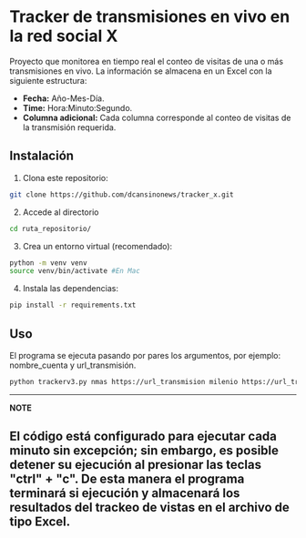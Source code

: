 # Tracker de transmisiones en vivo en la red social X

Proyecto que monitorea en tiempo real el conteo de visitas de una o más transmisiones en vivo. La información se almacena en un Excel con la siguiente estructura:
- **Fecha:** Año-Mes-Día.
- **Time:** Hora:Minuto:Segundo.
- **Columna adicional:** Cada columna corresponde al conteo de visitas de la transmisión requerida.

## Instalación

1. Clona este repositorio:
```bash
git clone https://github.com/dcansinonews/tracker_x.git
```
2. Accede al directorio
```bash
cd ruta_repositorio/
```
3. Crea un entorno virtual (recomendado):
```bash
python -m venv venv
source venv/bin/activate #En Mac
```

4. Instala las dependencias:
```bash
pip install -r requirements.txt
```

## Uso
El programa se ejecuta pasando por pares los argumentos, por ejemplo: nombre_cuenta y url_transmisión.
```bash
python trackerv3.py nmas https://url_transmision milenio https://url_tranmision_milenio
```

---
**NOTE**

El código está configurado para ejecutar cada minuto sin excepción; sin embargo, es posible detener su ejecución al presionar las teclas "ctrl" + "c". De esta manera el programa terminará si ejecución y almacenará los resultados del trackeo de vistas en el archivo de tipo Excel.
---
